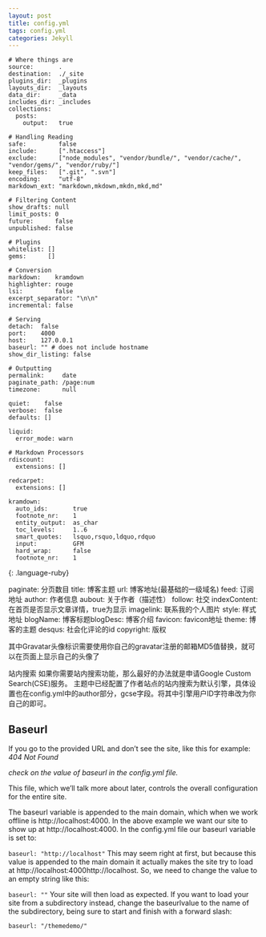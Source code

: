 ```yaml
---
layout: post
title: config.yml
tags: config.yml
categories: Jekyll
---
```




~~~
# Where things are
source:       .
destination:  ./_site
plugins_dir:  _plugins
layouts_dir:  _layouts
data_dir:     _data
includes_dir: _includes
collections:
  posts:
    output:   true

# Handling Reading
safe:         false
include:      [".htaccess"]
exclude:      ["node_modules", "vendor/bundle/", "vendor/cache/", "vendor/gems/", "vendor/ruby/"]
keep_files:   [".git", ".svn"]
encoding:     "utf-8"
markdown_ext: "markdown,mkdown,mkdn,mkd,md"

# Filtering Content
show_drafts: null
limit_posts: 0
future:      false
unpublished: false

# Plugins
whitelist: []
gems:      []

# Conversion
markdown:    kramdown
highlighter: rouge
lsi:         false
excerpt_separator: "\n\n"
incremental: false

# Serving
detach:  false
port:    4000
host:    127.0.0.1
baseurl: "" # does not include hostname
show_dir_listing: false

# Outputting
permalink:     date
paginate_path: /page:num
timezone:      null

quiet:    false
verbose:  false
defaults: []

liquid:
  error_mode: warn

# Markdown Processors
rdiscount:
  extensions: []

redcarpet:
  extensions: []

kramdown:
  auto_ids:       true
  footnote_nr:    1
  entity_output:  as_char
  toc_levels:     1..6
  smart_quotes:   lsquo,rsquo,ldquo,rdquo
  input:          GFM
  hard_wrap:      false
  footnote_nr:    1
~~~
{: .language-ruby}



paginate: 分页数目
title: 博客主题
url: 博客地址(最基础的一级域名)
feed: 订阅地址
author: 作者信息
aubout: 关于作者（描述性）
follow: 社交
indexContent: 在首页是否显示文章详情，true为显示
imagelink: 联系我的个人图片
style: 样式地址
blogName: 博客标题blogDesc: 博客介绍
favicon: favicon地址
theme: 博客的主题
desqus: 社会化评论的id
copyright: 版权

其中Gravatar头像标识需要使用你自己的gravatar注册的邮箱MD5值替换，就可以在页面上显示自己的头像了


站内搜索
如果你需要站内搜索功能，那么最好的办法就是申请Google Custom Search(CSE)服务。
主题中已经配置了作者站点的站内搜索为默认引擎，具体设置也在config.yml中的author部分，gcse字段。将其中引擎用户ID字符串改为你自己的即可。



## Baseurl

If you go to the provided URL and don’t see the site, like this for example:
*404 Not Found*

*check on the value of baseurl in the config.yml file.*

 This file, which we’ll talk more about later, controls the overall configuration for the entire site.

The baseurl variable is appended to the main domain, which when we work offline is http://localhost:4000.
In the above example we want our site to show up at http://localhost:4000. In the config.yml file our baseurl variable is set to:

`baseurl: "http://localhost"`
This may seem right at first, but because this value is appended to the main domain it actually makes the site try to load at http://localhost:4000http://localhost.
So, we need to change the value to an empty string like this:

`baseurl: ""`
Your site will then load as expected.
If you want to load your site from a subdirectory instead, change the baseurlvalue to the name of the subdirectory, being sure to start and finish with a forward slash:

`baseurl: "/themedemo/"`




